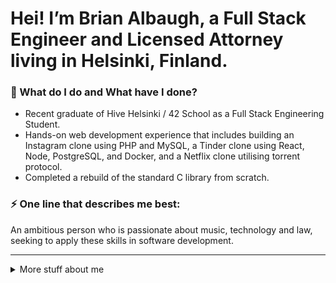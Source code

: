 # Hei! I’m Brian Albaugh, a Full Stack Engineer and Licensed Attorney living in Helsinki, Finland.

### 🌱 What do I do and What have I done?

- Recent graduate of Hive Helsinki / 42 School as a Full Stack Engineering Student.
- Hands-on web development experience that includes building an Instagram clone using PHP and MySQL, a Tinder clone using React, Node, PostgreSQL, and Docker, and a Netflix clone utilising torrent protocol.
- Completed a rebuild of the standard C library from scratch.

### ⚡ One line that describes me best:
An ambitious person who is passionate about music, technology and law, seeking to apply these skills in software development.

***

<details>
<summary>
  More stuff about me
</summary>

### Skills:
- Web Development using PHP, React, JavaScript, HTML, Node, PostgreSQL, SQL
- C Language
- Dev Tools : VS Code / IntelliJ Idea / PHP Storm / Data Grip / VIM / Docker 
- Intellectual Property Law / Contract Law
- Legal research and development

### Hobbies:
- Cooking
- Fermentation
- Music
- Mycology
- Sailing

***

### 📫 How to reach me?
- LinkedIn: [@balbaugh](https://www.linkedin.com/in/balbaugh/)
- Website: [balbaugh.com](http://balbaugh.com)
- Email: [balbaugh@gmail.com](mailto:balbaugh@gmail.com)
- Twitter: [@balbaugh](https://twitter.com/balbaugh)

***
